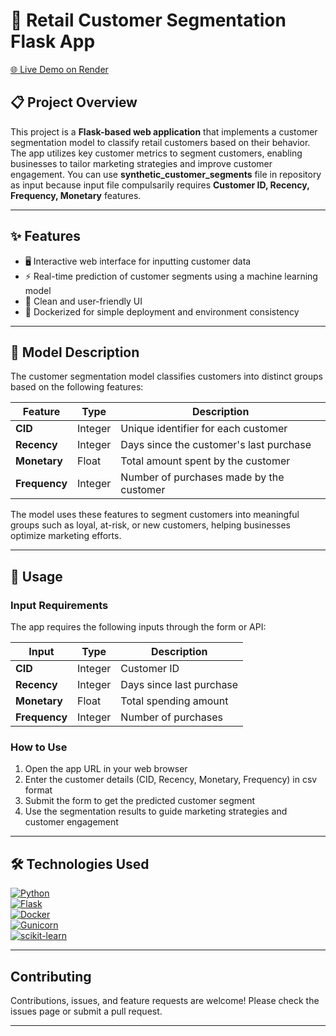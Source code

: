 # 🛒 Retail Customer Segmentation Flask App

[🌐 Live Demo on Render](https://customer-segmentation-app-4ifa.onrender.com)

## 📋 Project Overview

This project is a **Flask-based web application** that implements a customer segmentation model to classify retail customers based on their behavior. The app utilizes key customer metrics to segment customers, enabling businesses to tailor marketing strategies and improve customer engagement. You can use **synthetic_customer_segments** file in repository as input because input file compulsarily requires **Customer ID, Recency, Frequency, Monetary** features. 

---

## ✨ Features

- 🖥️ Interactive web interface for inputting customer data  
- ⚡ Real-time prediction of customer segments using a machine learning model  
- 🎨 Clean and user-friendly UI  
- 🐳 Dockerized for simple deployment and environment consistency  

---

## 🤖 Model Description

The customer segmentation model classifies customers into distinct groups based on the following features:

| Feature    | Type    | Description                            |
|------------|---------|------------------------------------|
| **CID**       | Integer | Unique identifier for each customer   |
| **Recency**   | Integer | Days since the customer's last purchase |
| **Monetary**  | Float   | Total amount spent by the customer    |
| **Frequency** | Integer | Number of purchases made by the customer |

The model uses these features to segment customers into meaningful groups such as loyal, at-risk, or new customers, helping businesses optimize marketing efforts.

---

## 🚀 Usage

### Input Requirements

The app requires the following inputs through the form or API:

| Input     | Type    | Description                              |
|-----------|---------|----------------------------------------|
| **CID**       | Integer | Customer ID                            |
| **Recency**   | Integer | Days since last purchase               |
| **Monetary**  | Float   | Total spending amount                  |
| **Frequency** | Integer | Number of purchases                    |

### How to Use

1. Open the app URL in your web browser  
2. Enter the customer details (CID, Recency, Monetary, Frequency) in csv format
3. Submit the form to get the predicted customer segment  
4. Use the segmentation results to guide marketing strategies and customer engagement  

---

## 🛠 Technologies Used

[![Python](https://img.shields.io/badge/Python-3.x-blue?logo=python&logoColor=white)](https://www.python.org/)  
[![Flask](https://img.shields.io/badge/Flask-1.1.2-orange?logo=flask&logoColor=white)](https://flask.palletsprojects.com/)  
[![Docker](https://img.shields.io/badge/Docker-20-blue?logo=docker&logoColor=white)](https://www.docker.com/)  
[![Gunicorn](https://img.shields.io/badge/Gunicorn-server-green)](https://gunicorn.org/)  
[![scikit-learn](https://img.shields.io/badge/scikit--learn-0.24-blue?logo=scikitlearn&logoColor=white)](https://scikit-learn.org/)  

---

##  Contributing

Contributions, issues, and feature requests are welcome! Please check the issues page or submit a pull request.

---



